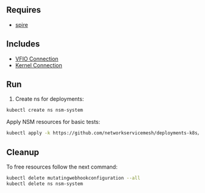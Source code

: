 ## Requires

- [spire](../spire)

## Includes

- [VFIO Connection](../use-cases/Vfio2Noop)
- [Kernel Connection](../use-cases/SriovKernel2Noop)

## Run

1. Create ns for deployments:
```bash
kubectl create ns nsm-system
```

Apply NSM resources for basic tests:
```bash
kubectl apply -k https://github.com/networkservicemesh/deployments-k8s/examples/sriov?ref=da3e4dbc5f5aa750d4abae543c302ef01fe81f1b
```

## Cleanup

To free resources follow the next command:
```bash
kubectl delete mutatingwebhookconfiguration --all
kubectl delete ns nsm-system
```
